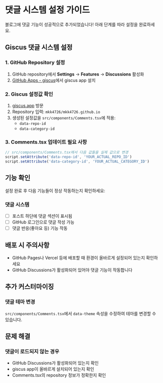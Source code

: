 # 댓글 시스템 설정 가이드

블로그에 댓글 기능이 성공적으로 추가되었습니다! 아래 단계를 따라 설정을 완료하세요.

## Giscus 댓글 시스템 설정

### 1. GitHub Repository 설정
1. GitHub repository에서 **Settings** → **Features** → **Discussions** 활성화
2. [GitHub Apps - giscus](https://github.com/apps/giscus)에서 giscus app 설치

### 2. Giscus 설정값 확인
1. [giscus.app](https://giscus.app/) 방문
2. Repository 입력: `mkk4726/mkk4726.github.io`
3. 생성된 설정값을 `src/components/Comments.tsx`에 적용:
   - `data-repo-id`
   - `data-category-id`

### 3. Comments.tsx 업데이트 필요 사항
```typescript
// src/components/Comments.tsx에서 다음 값들을 실제 값으로 변경
script.setAttribute('data-repo-id', 'YOUR_ACTUAL_REPO_ID')
script.setAttribute('data-category-id', 'YOUR_ACTUAL_CATEGORY_ID')
```

## 기능 확인

설정 완료 후 다음 기능들이 정상 작동하는지 확인하세요:

### 댓글 시스템
- [ ] 포스트 하단에 댓글 섹션이 표시됨
- [ ] GitHub 로그인으로 댓글 작성 가능
- [ ] 댓글 반응(좋아요 등) 기능 작동

## 배포 시 주의사항

- GitHub Pages나 Vercel 등에 배포할 때 환경이 올바르게 설정되어 있는지 확인하세요
- GitHub Discussions가 활성화되어 있어야 댓글 기능이 작동합니다

## 추가 커스터마이징

### 댓글 테마 변경
`src/components/Comments.tsx`에서 `data-theme` 속성을 수정하여 테마를 변경할 수 있습니다.

## 문제 해결

### 댓글이 로드되지 않는 경우
- GitHub Discussions가 활성화되어 있는지 확인
- giscus app이 올바르게 설치되어 있는지 확인
- Comments.tsx의 repository 정보가 정확한지 확인 